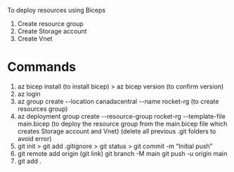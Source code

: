 To deploy resources using Biceps
1. Create resource group
2. Create Storage account 
3. Create Vnet


# Commands
1. az bicep install (to install bicep) > az bicep version (to confirm version)
2. az login 
3. az group create --location canadacentral --name rocket-rg (to create resources group)
4. az deployment group create --resource-group rocket-rg --template-file main.bicep (to deploy the resource group from the main.bicep file which creates Storage account and Vnet)
(delete all previous .git folders to avoid error) 
5. git init > git add .gitignore > git status > git commit -m “Initial push”
6. git remote add origin (git link) 
   git branch -M main 
   git push -u origin main
7. git add .
